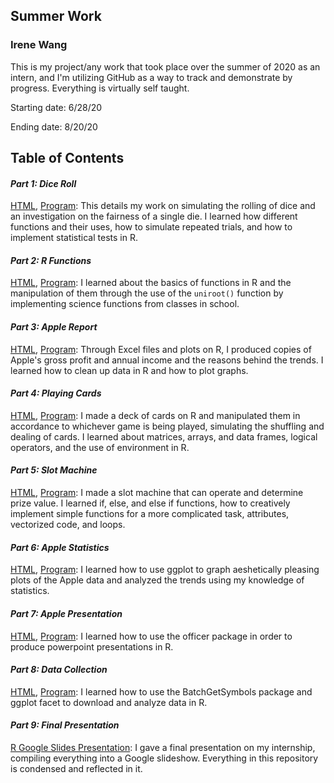 
## Summer Work

### Irene Wang

This is my project/any work that took place over the summer of 2020 as an intern, and I'm utilizing GitHub as a way to track and demonstrate by progress. Everything is virtually self taught.

Starting date: 6/28/20

Ending date: 8/20/20

## **Table of Contents**

#### ***Part 1: Dice Roll*** 
[HTML](RMarkdown/diceroll.md), [Program](RMarkdown/diceroll.Rmd): 
This details my work on simulating the rolling of dice and an investigation on the fairness of a single die. I learned how different functions and their uses, how to simulate repeated trials, and how to implement statistical tests in R. 

#### ***Part 2: R Functions*** 
[HTML](RMarkdown/rfunctions.md), [Program](RMarkdown/rfunctions.Rmd): 
I learned about the basics of functions in R and the manipulation of them through the use of the `uniroot()` function by implementing science functions from classes in school.

#### ***Part 3: Apple Report*** 
[HTML](RMarkdown/applereport.md), [Program](RMarkdown/applereport.Rmd): 
Through Excel files and plots on R, I produced copies of Apple's gross profit and annual income and the reasons behind the trends. I learned how to clean up data in R and how to plot graphs.

#### ***Part 4: Playing Cards***
[HTML](RMarkdown/playingcards.md), [Program](RMarkdown/playingcards.Rmd): 
I made a deck of cards on R and manipulated them in accordance to whichever game is being played, simulating the shuffling and dealing of cards. I learned about matrices, arrays, and data frames, logical operators, and the use of environment in R.

#### ***Part 5: Slot Machine***
[HTML](RMarkdown/slotmachine.md), [Program](RMarkdown/slotmachine.Rmd):
I made a slot machine that can operate and determine prize value. I learned if, else, and else if functions, how to creatively implement simple functions for a more complicated task, attributes, vectorized code, and loops.

#### ***Part 6: Apple Statistics***
[HTML](RMarkdown/applestatistics.md), [Program](RMarkdown/applestatistics.Rmd):
I learned how to use ggplot to graph aeshetically pleasing plots of the Apple data and analyzed the trends using my knowledge of statistics.

#### ***Part 7: Apple Presentation***
[HTML](RMarkdown/applepresentation.md), [Program](RMarkdown/applepresentation.Rmd):
I learned how to use the officer package in order to produce powerpoint presentations in R.

#### ***Part 8: Data Collection***
[HTML](RMarkdown/datacollection.md), [Program](RMarkdown/datacollection.Rmd):
I learned how to use the BatchGetSymbols package and ggplot facet to download and analyze data in R.

#### ***Part 9: Final Presentation***
[R Google Slides Presentation](https://docs.google.com/presentation/d/19QzHweKEYZcfiyyd6kMPryq96DQQy1iu_Si0NWtOQ_k/edit?usp=sharing):
I gave a final presentation on my internship, compiling everything into a Google slideshow. Everything in this repository is condensed and reflected in it.
